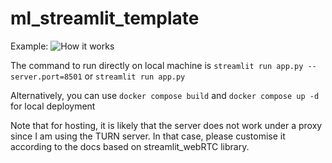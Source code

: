 # ml_streamlit_template

Example:
![How it works](<docs/Screenshot 2024-12-12 at 3.29.08 PM.png>)

The command to run directly on local machine is `streamlit run app.py --server.port=8501` or `streamlit run app.py`

Alternatively, you can use `docker compose build` and `docker compose up -d` for local deployment

Note that for hosting, it is likely that the server does not work under a proxy since I am using the TURN server. In that case, please customise it according to the docs based on streamlit_webRTC library.
